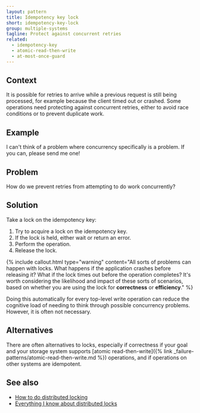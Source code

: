 ```yaml
---
layout: pattern
title: Idempotency key lock
short: idempotency-key-lock
group: multiple-systems
tagline: Protect against concurrent retries
related:
  - idempotency-key
  - atomic-read-then-write
  - at-most-once-guard
---
```


## Context

It is possible for retries to arrive while a previous request is still being processed, for example because the client timed out or crashed. Some operations need protecting against concurrent retries, either to avoid race conditions or to prevent duplicate work.

## Example

I can't think of a problem where concurrency specifically is a problem. If you can, please send me one!

## Problem

How do we prevent retries from attempting to do work concurrently?

## Solution

Take a lock on the idempotency key:

1. Try to acquire a lock on the idempotency key.
2. If the lock is held, either wait or return an error.
3. Perform the operation.
4. Release the lock.

{% include callout.html
    type="warning"
    content="All sorts of problems can happen with locks. What happens if the application crashes before releasing it? What if the lock times out before the operation completes? It's worth considering the likelihood and impact of these sorts of scenarios, based on whether you are using the lock for **correctness** or **efficiency**."
%}

Doing this automatically for every top-level write operation can reduce the cognitive load of needing to think through possible concurrency problems. However, it is often not necessary.

## Alternatives

There are often alternatives to locks, especially if correctness if your goal and your storage system supports [atomic read-then-write]({% link _failure-patterns/atomic-read-then-write.md %}) operations, and if operations on other systems are idempotent.

## See also

- [How to do distributed locking](https://martin.kleppmann.com/2016/02/08/how-to-do-distributed-locking.html)
- [Everything I know about distributed locks](https://davidecerbo.medium.com/everything-i-know-about-distributed-locks-2bf54de2df71)
